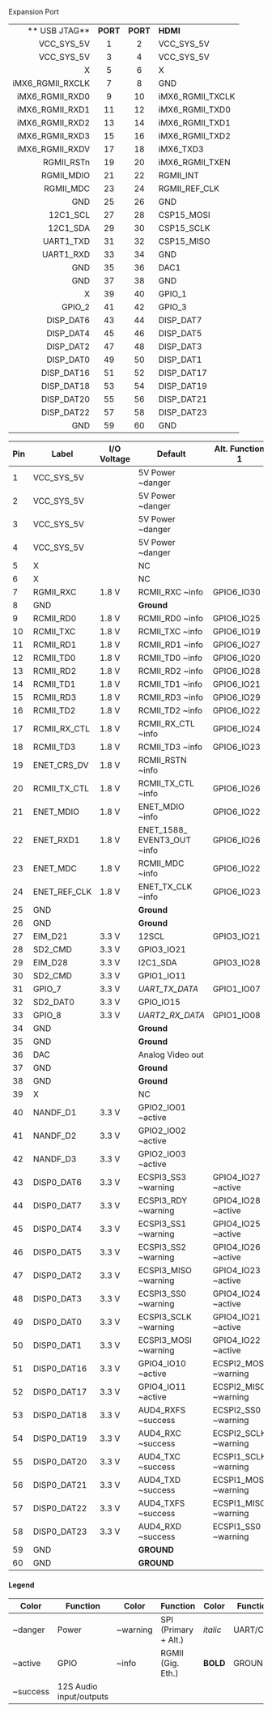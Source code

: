 Expansion Port


|                  |          |          |                  | 
|-----------------:|:--------:|:--------:|:-----------------|
| ** USB JTAG**    | **PORT** | **PORT** | **HDMI**         | 
| VCC_SYS_5V       | 1        | 2        | VCC_SYS_5V       | 
| VCC_SYS_5V       | 3        | 4        | VCC_SYS_5V       | 
| X                | 5        | 6        | X                | 
| iMX6_RGMII_RXCLK | 7        | 8        | GND              | 
| iMX6_RGMII_RXD0  | 9        | 10       | iMX6_RGMII_TXCLK | 
| iMX6_RGMII_RXD1  | 11       | 12       | iMX6_RGMII_TXD0  | 
| iMX6_RGMII_RXD2  | 13       | 14       | iMX6_RGMII_TXD1  | 
| iMX6_RGMII_RXD3  | 15       | 16       | iMX6_RGMII_TXD2  | 
| iMX6_RGMII_RXDV  | 17       | 18       | iMX6_TXD3        | 
| RGMII_RSTn       | 19       | 20       | iMX6_RGMII_TXEN  | 
| RGMII_MDIO       | 21       | 22       | RGMII_INT        | 
| RGMII_MDC        | 23       | 24       | RGMII_REF_CLK    | 
| GND              | 25       | 26       | GND              | 
| 12C1_SCL         | 27       | 28       | CSP15_MOSI       | 
| 12C1_SDA         | 29       | 30       | CSP15_SCLK       | 
| UART1_TXD        | 31       | 32       | CSP15_MISO       | 
| UART1_RXD        | 33       | 34       | GND              | 
| GND              | 35       | 36       | DAC1             | 
| GND              | 37       | 38       | GND              | 
| X                | 39       | 40       | GPIO_1           | 
| GPIO_2           | 41       | 42       | GPIO_3           | 
| DISP_DAT6        | 43       | 44       | DISP_DAT7        | 
| DISP_DAT4        | 45       | 46       | DISP_DAT5        | 
| DISP_DAT2        | 47       | 48       | DISP_DAT3        | 
| DISP_DAT0        | 49       | 50       | DISP_DAT1        | 
| DISP_DAT16       | 51       | 52       | DISP_DAT17       | 
| DISP_DAT18       | 53       | 54       | DISP_DAT19       | 
| DISP_DAT20       | 55       | 56       | DISP_DAT21       | 
| DISP_DAT22       | 57       | 58       | DISP_DAT23       | 
| GND              | 59       | 60       | GND              | 



| **Pin** | **Label**    | **I/O Voltage** | **Default**          | **Alt. Function 1** | **Alt. Function 2** | 
|---------|--------------|-----------------|----------------------|---------------------|---------------------| 
| 1       | VCC_SYS_5V   |                 | 5V Power ~danger     |                     |                     | 
| 2       | VCC_SYS_5V   |                 | 5V Power ~danger     |                     |                     | 
| 3       | VCC_SYS_5V   |                 | 5V Power ~danger     |                     |                     | 
| 4       | VCC_SYS_5V   |                 | 5V Power ~danger     |                     |                     | 
| 5       | X            |                 | NC                   |                     |                     | 
| 6       | X            |                 | NC                   |                     |                     | 
| 7       | RGMII_RXC    | 1.8 V           | RCMII_RXC ~info      | GPIO6_IO30          |                     | 
| 8       | GND          |                 | **Ground**           |                     |                     | 
| 9       | RCMII_RD0    | 1.8 V           | RCMII_RD0 ~info      | GPIO6_IO25          |                     | 
| 10      | RCMII_TXC    | 1.8 V           | RCMII_TXC ~info      | GPIO6_IO19          |                     | 
| 11      | RCMII_RD1    | 1.8 V           | RCMII_RD1 ~info      | GPIO6_IO27          |                     | 
| 12      | RCMII_TD0    | 1.8 V           | RCMII_TD0 ~info      | GPIO6_IO20          |                     | 
| 13      | RCMII_RD2    | 1.8 V           | RCMII_RD2 ~info      | GPIO6_IO28          |                     | 
| 14      | RCMII_TD1    | 1.8 V           | RCMII_TD1 ~info      | GPIO6_IO21          |                     | 
| 15      | RCMII_RD3    | 1.8 V           | RCMII_RD3 ~info      | GPIO6_IO29          |                     | 
| 16      | RCMII_TD2    | 1.8 V           | RCMII_TD2 ~info      | GPIO6_IO22          |                     | 
| 17      | RCMII_RX_CTL | 1.8 V           | RCMII_RX_CTL ~info   | GPIO6_IO24          |                     | 
| 18      | RCMII_TD3    | 1.8 V           | RCMII_TD3  ~info    | GPIO6_IO23          |                     | 
| 19      | ENET_CRS_DV  | 1.8 V           | RCMII_RSTN  ~info    |                     |                     | 
| 20      | RCMII_TX_CTL | 1.8 V           | RCMII_TX_CTL  ~info   | GPIO6_IO26          |                     | 
| 21      | ENET_MDIO    | 1.8 V           | ENET_MDIO   ~info   | GPIO6_IO22          |                     | 
| 22      | ENET_RXD1    | 1.8 V           | ENET_1588_     EVENT3_OUT  ~info| GPIO6_IO26          |                     | 
| 23      | ENET_MDC     | 1.8 V           | RCMII_MDC   ~info    | GPIO6_IO22          |                     | 
| 24      | ENET_REF_CLK | 1.8 V           | ENET_TX_CLK   ~info   | GPIO6_IO23          |                     | 
| 25      | GND          |                 | **Ground**           |                     |                     | 
| 26      | GND          |                 | **Ground**           |                     |                     | 
| 27      | EIM_D21      | 3.3 V           | 12SCL                | GPIO3_IO21          |                     | 
| 28      | SD2_CMD      | 3.3 V           | GPIO3_IO21           |                     |                     | 
| 29      | EIM_D28      | 3.3 V           | I2C1_SDA             | GPIO3_IO28          |                     | 
| 30      | SD2_CMD      | 3.3 V           | GPIO1_IO11           |                     |                     | 
| 31      | GPIO_7       | 3.3 V           | *UART_TX_DATA*       | GPIO1_IO07          |*FLEXCAN1_TX*  | 
| 32      | SD2_DAT0     | 3.3 V           | GPIO_IO15            |                     |                     | 
| 33      | GPIO_8       | 3.3 V           | *UART2_RX_DATA*      | GPIO1_IO08       | *FLEXCAN1_RX*| 
| 34      | GND          |                 | **Ground**           |                     |                     | 
| 35      | GND          |                 | **Ground**           |                     |                     | 
| 36      | DAC          |                 | Analog Video out     |                     |                     | 
| 37      | GND          |                 | **Ground**            |                     |                     | 
| 38      | GND          |                 | **Ground**           |                     |                     | 
| 39      | X            |                 | NC                   |                     |                     | 
| 40      | NANDF_D1     | 3.3 V           | GPIO2_IO01 ~active   |                     |                     | 
| 41      | NANDF_D2     | 3.3 V           | GPIO2_IO02 ~active   |                     |                     | 
| 42      | NANDF_D3     | 3.3 V           | GPIO2_IO03 ~active   |                     |                     | 
| 43      | DISP0_DAT6   | 3.3 V           | ECSPI3_SS3 ~warning  | GPIO4_IO27 ~active  |                     | 
| 44      | DISP0_DAT7   | 3.3 V           | ECSPI3_RDY ~warning  | GPIO4_IO28  ~active |                     | 
| 45      | DISP0_DAT4   | 3.3 V           | ECSPI3_SS1 ~warning  | GPIO4_IO25 ~active  |                     | 
| 46      | DISP0_DAT5   | 3.3 V           | ECSPI3_SS2 ~warning  | GPIO4_IO26 ~active  |                     | 
| 47      | DISP0_DAT2   | 3.3 V           | ECSPI3_MISO ~warning | GPIO4_IO23 ~active  |                     | 
| 48      | DISP0_DAT3   | 3.3 V           | ECSPI3_SS0 ~warning  | GPIO4_IO24 ~active  |                     | 
| 49      | DISP0_DAT0   | 3.3 V           | ECSPI3_SCLK ~warning | GPIO4_IO21 ~active  |                     | 
| 50      | DISP0_DAT1   | 3.3 V           | ECSPI3_MOSI ~warning | GPIO4_IO22 ~active  |                     | 
| 51      | DISP0_DAT16  | 3.3 V           | GPIO4_IO10 ~active   | ECSPI2_MOSI ~warning |                     | 
| 52      | DISP0_DAT17  | 3.3 V           | GPIO4_IO11 ~active   | ECSPI2_MISO ~warning |                     | 
| 53      | DISP0_DAT18  | 3.3 V           | AUD4_RXFS ~success   | ECSPI2_SS0 ~warning  | GPIO4_IO12  ~active | 
| 54      | DISP0_DAT19  | 3.3 V           | AUD4_RXC ~success    | ECSPI2_SCLK ~warning | GPIO4_IO13 ~active  | 
| 55      | DISP0_DAT20  | 3.3 V           | AUD4_TXC ~success    | ECSPI1_SCLK ~warning | GPIO4_IO14  ~active | 
| 56      | DISP0_DAT21  | 3.3 V           | AUD4_TXD  ~success   | ECSPI1_MOSI ~warning | GPIO4_IO15 ~active  | 
| 57      | DISP0_DAT22  | 3.3 V           | AUD4_TXFS ~success   | ECSPI1_MISO ~warning | GPIO4_IO16 ~active  | 
| 58      | DISP0_DAT23  | 3.3 V           | AUD4_RXD ~success    | ECSPI1_SS0 ~warning  | GPIO4_IO17 ~active  | 
| 59      | GND          |                 | **GROUND**           |                     |                     | 
| 60      | GND          |                 | **GROUND**           |                     |                     | 


#### Legend

| Color    | Function                | Color    | Function             | Color    | Function | 
|----------|-------------------------|----------|----------------------|----------|----------| 
| ~danger  | Power                   | ~warning | SPI (Primary + Alt.) | *italic* | UART/CAN | 
| ~active  | GPIO                    | ~info    | RGMII (Gig. Eth.)    | **BOLD** | GROUND   | 
| ~success | 12S Audio input/outputs |          |                      |          |          | 